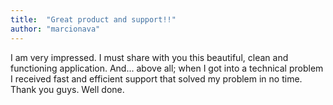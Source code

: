 ```yaml
---
title:  "Great product and support!!"
author: "marcionava"
---
```

I am very impressed. I must share with you this beautiful, clean and functioning application. And... above all; when I got into a technical problem I received fast and efficient support that solved my problem in no time. Thank you guys. Well done.